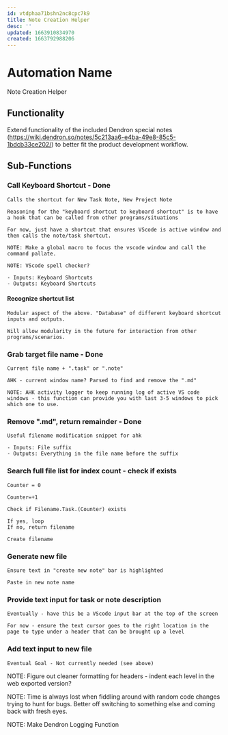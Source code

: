 ```yaml
---
id: vtdphaa71bshn2nc8cpc7k9
title: Note Creation Helper
desc: ''
updated: 1663910834970
created: 1663792988206
---
```


# Automation Name
Note Creation Helper

## Functionality
Extend functionality of the included Dendron special notes (https://wiki.dendron.so/notes/5c213aa6-e4ba-49e8-85c5-1bdcb33ce202/) to better fit the product development workflow. 

## Sub-Functions

### Call Keyboard Shortcut - Done
    Calls the shortcut for New Task Note, New Project Note

    Reasoning for the "keyboard shortcut to keyboard shortcut" is to have a hook that can be called from other programs/situations

    For now, just have a shortcut that ensures VScode is active window and then calls the note/task shortcut. 

    NOTE: Make a global macro to focus the vscode window and call the command pallate. 

    NOTE: VScode spell checker?

    - Inputs: Keyboard Shortcuts
    - Outputs: Keyboard Shortcuts

#### Recognize shortcut list
    Modular aspect of the above. "Database" of different keyboard shortcut inputs and outputs. 

    Will allow modularity in the future for interaction from other programs/scenarios.

### Grab target file name - Done 
    Current file name + ".task" or ".note" 

    AHK - current window name? Parsed to find and remove the ".md"

    NOTE: AHK activity logger to keep running log of active VS code windows - this function can provide you with last 3-5 windows to pick which one to use. 



### Remove ".md", return remainder - Done
    Useful filename modification snippet for ahk

    - Inputs: File suffix
    - Outputs: Everything in the file name before the suffix

### Search full file list for index count - check if exists
    Counter = 0

    Counter=+1

    Check if Filename.Task.(Counter) exists

    If yes, loop
    If no, return filename

    Create filename

### Generate new file
    Ensure text in "create new note" bar is highlighted

    Paste in new note name
### Provide text input for task or note description
    Eventually - have this be a VScode input bar at the top of the screen

    For now - ensure the text cursor goes to the right location in the page to type under a header that can be brought up a level 

### Add text input to new file
    Eventual Goal - Not currently needed (see above)

NOTE: Figure out cleaner formatting for headers - indent each level in the web exported version?

NOTE: Time is always lost when fiddling around with random code changes trying to hunt for bugs. Better off switching to something else and coming back with fresh eyes. 

NOTE: Make Dendron Logging Function